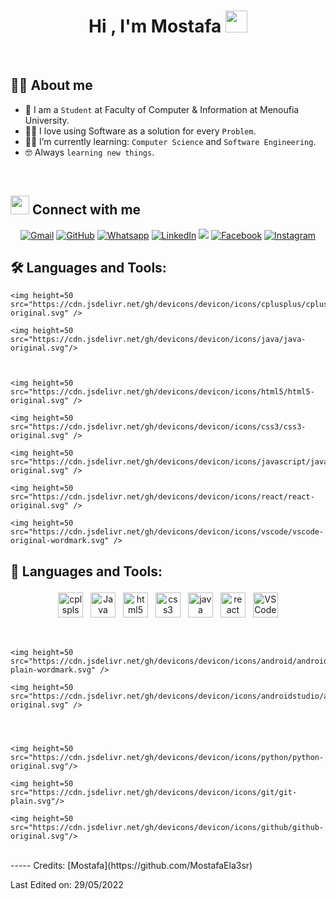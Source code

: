 <h1 align="center">Hi , I'm Mostafa <img src="https://media.giphy.com/media/hvRJCLFzcasrR4ia7z/giphy.gif" width="35"></h1>

<br>

## :sassy_man:  About me
- :school: I am a `Student` at Faculty of Computer & Information at Menoufia University.
- :technologist: I love using Software as a solution for every `Problem`.
- :student: I’m currently learning: `Computer Science` and `Software Engineering`.
- :nerd_face: Always `learning new things`.

<br>


## <img src="https://media.giphy.com/media/iY8CRBdQXODJSCERIr/giphy.gif" width="30px"> Connect with me
<p align="center">
	<a href="mailto:mostafa2310551@gmail.com"><img img src="https://img.shields.io/badge/gmail-%23EA4335.svg?style=plastic&logo=gmail&logoColor=white" alt="Gmail"/></a>
	<a href="https://github.com/MostafaEla3sr"><img src="https://img.shields.io/badge/github-%23181717.svg?style=plastic&logo=github&logoColor=white" alt="GitHub"/></a>
	<a href="https://wa.me/0201067859354"><img src="https://img.shields.io/badge/whatsapp-%2325D366.svg?style=plastic&logo=whatsapp&logoColor=white" alt="Whatsapp"/></a>
	<a href="https://www.linkedin.com/in/mostafa-rabie-al-aasr/"><img src="https://img.shields.io/badge/linkedin-%230A66C2.svg?style=plastic&logo=linkedin&logoColor=white" alt="LinkedIn"/></a>
	<a href="https://twitter.com/mohamed_abusrea"><img src="https://img.shields.io/badge/twitter-%231FA1F1?style=flat&logo=twitter&logoColor=white"/></a>
	<a href="https://www.facebook.com/MostafaELa3sr"><img src="https://img.shields.io/badge/facebook-%231877F2.svg?style=plastic&logo=facebook&logoColor=white" alt="Facebook"/></a>
	<a href="https://www.instagram.com/mostafa_ela3sr/"><img src="https://img.shields.io/badge/instagram-%23E4405F.svg?style=plastic&logo=instagram&logoColor=white" alt="Instagram"/></a>

</p>

## 🛠️ Languages and Tools:


<p align="center"> 
	
	<img height=50 src="https://cdn.jsdelivr.net/gh/devicons/devicon/icons/cplusplus/cplusplus-original.svg" />

	<img height=50 src="https://cdn.jsdelivr.net/gh/devicons/devicon/icons/java/java-original.svg"/>
		
	
	
	<img height=50 src="https://cdn.jsdelivr.net/gh/devicons/devicon/icons/html5/html5-original.svg" />

	<img height=50 src="https://cdn.jsdelivr.net/gh/devicons/devicon/icons/css3/css3-original.svg" />

	<img height=50 src="https://cdn.jsdelivr.net/gh/devicons/devicon/icons/javascript/javascript-original.svg" />

	<img height=50 src="https://cdn.jsdelivr.net/gh/devicons/devicon/icons/react/react-original.svg" />

	<img height=50 src="https://cdn.jsdelivr.net/gh/devicons/devicon/icons/vscode/vscode-original-wordmark.svg" />



## 🧰 Languages and Tools:
<p align="center">
<img src="https://cdn.jsdelivr.net/gh/devicons/devicon/icons/cplusplus/cplusplus-original.svg" alt="cplspls" height="40" style="vertical-align:top; margin:4px">

<img src="https://cdn.jsdelivr.net/gh/devicons/devicon/icons/java/java-original.svg" alt="Java" height="40" style="vertical-align:top; margin:4px">

<img src="https://cdn.jsdelivr.net/gh/devicons/devicon/icons/html5/html5-original.svg" alt="html5" height="40" style="vertical-align:top; margin:4px">

<img src="https://cdn.jsdelivr.net/gh/devicons/devicon/icons/css3/css3-original.svg" alt="css3" height="40" style="vertical-align:top; margin:4px">

<img src="https://cdn.jsdelivr.net/gh/devicons/devicon/icons/javascript/javascript-original.svg" alt="java script" height="40" style="vertical-align:top; margin:4px">
	
<img src="https://cdn.jsdelivr.net/gh/devicons/devicon/icons/react/react-original.svg" alt="react" height="40" style="vertical-align:top; margin:4px">
	
<img src="https://cdn.jsdelivr.net/gh/devicons/devicon/icons/vscode/vscode-original-wordmark.svg" alt="VS Code" height="40" style="vertical-align:top; margin:4px">
</p>



<p align="center">

<br>

	
	

	
	<img height=50 src="https://cdn.jsdelivr.net/gh/devicons/devicon/icons/android/android-plain-wordmark.svg" />

	<img height=50 src="https://cdn.jsdelivr.net/gh/devicons/devicon/icons/androidstudio/androidstudio-original.svg" />
		
	
	
	
	<img height=50 src="https://cdn.jsdelivr.net/gh/devicons/devicon/icons/python/python-original.svg"/>

	<img height=50 src="https://cdn.jsdelivr.net/gh/devicons/devicon/icons/git/git-plain.svg"/>

	<img height=50 src="https://cdn.jsdelivr.net/gh/devicons/devicon/icons/github/github-original.svg"/>
 
	
	
</p>

<br/>
-----
Credits: [Mostafa](https://github.com/MostafaEla3sr)

Last Edited on: 29/05/2022
